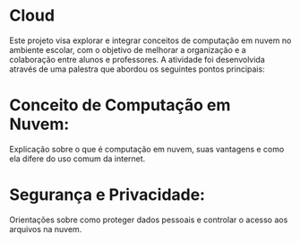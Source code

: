 # Cloud


Este projeto visa explorar e integrar conceitos de computação em nuvem no ambiente escolar, com o objetivo de melhorar a organização e a colaboração entre alunos e professores. A atividade foi desenvolvida através de uma palestra que abordou os seguintes pontos principais:

# Conceito de Computação em Nuvem:
Explicação sobre o que é computação em nuvem, suas vantagens e como ela difere do uso comum da internet.

# Segurança e Privacidade: 
Orientações sobre como proteger dados pessoais e controlar o acesso aos arquivos na nuvem.
